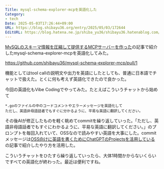 ```yaml
---
Title: mysql-schema-explorer-mcpを英語化した
Category:
- tech
Date: 2025-05-03T17:26:44+09:00
URL: https://blog.shibayu36.org/entry/2025/05/03/172644
EditURL: https://blog.hatena.ne.jp/shiba_yu36/shibayu36.hatenablog.com/atom/entry/6802418398404585046
---
```


[MySQLのスキーマ情報を圧縮して提供するMCPサーバーを作った](https://blog.shibayu36.org/entry/2025/04/28/103000)の記事で紹介したmysql-schema-explorer-mcpを英語化してみた。

https://github.com/shibayu36/mysql-schema-explorer-mcp/pull/1

機能としてはtool callの説明文や出力を英語にしたとしても、普通に日本語でチャットで扱えた。とくに何も考えず英語化できたので良かった。

今回の英語化もVibe Codingでやってみた。たとえばこういうチャットから始めて

```
*.goのファイルの中のコードコメントやエラーメッセージを英語化して
ただし、英語非母語話者でもすぐに分かるように、平易な英語に翻訳してください。
```

その後AIが修正したものを軽く眺めてcommitを繰り返していった。「ただし、英語非母語話者でもすぐにわかるように、平易な英語に翻訳してください。」のプロンプトを毎回入れていて、OSSなので読みやすい英語を大事にした。commitメッセージは[OSS向けに英語を書くためにChatGPTのProjectsを活用している](https://blog.shibayu36.org/entry/2025/03/17/103000)の記事で紹介したやり方を活用した。

こういうチャットをひたすら繰り返していったら、大体1時間かからないくらいですべての英語化が終わった。最近は便利ですね。
